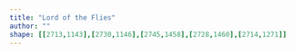 ```yaml
---
title: "Lord of the Flies"
author: ""
shape: [[2713,1143],[2730,1146],[2745,1458],[2728,1460],[2714,1271]]
---
```

